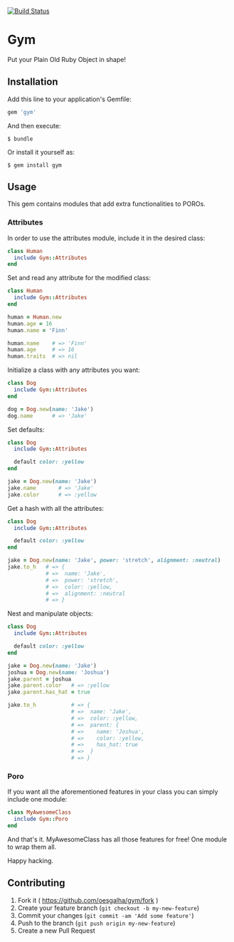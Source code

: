 [![Build Status](https://travis-ci.org/oesgalha/gym.svg)](https://travis-ci.org/oesgalha/gym)

# Gym

Put your Plain Old Ruby Object in shape!

## Installation

Add this line to your application's Gemfile:

```ruby
gem 'gym'
```

And then execute:

    $ bundle

Or install it yourself as:

    $ gem install gym

## Usage

This gem contains modules that add extra functionalities to POROs.

### Attributes

In order to use the attributes module, include it in the desired class:
```ruby
class Human
  include Gym::Attributes
end
```

Set and read any attribute for the modified class:
```ruby
class Human
  include Gym::Attributes
end

human = Human.new
human.age = 16
human.name = 'Finn'

human.name    # => 'Finn'
human.age     # => 16
human.traits  # => nil
```

Initialize a class with any attributes you want:
```ruby
class Dog
  include Gym::Attributes
end

dog = Dog.new(name: 'Jake')
dog.name      # => 'Jake'
```

Set defaults:
```ruby
class Dog
  include Gym::Attributes

  default color: :yellow
end

jake = Dog.new(name: 'Jake')
jake.name       # => 'Jake'
jake.color      # => :yellow
```

Get a hash with all the attributes:
```ruby
class Dog
  include Gym::Attributes

  default color: :yellow
end

jake = Dog.new(name: 'Jake', power: 'stretch', alignment: :neutral)
jake.to_h   # => {
            # =>  name: 'Jake',
            # =>  power: 'stretch',
            # =>  color: :yellow,
            # =>  alignment: :neutral
            # => }
```

Nest and manipulate objects:
```ruby
class Dog
  include Gym::Attributes

  default color: :yellow
end

jake = Dog.new(name: 'Jake')
joshua = Dog.new(name: 'Joshua')
jake.parent = joshua
jake.parent.color   # => :yellow
jake.parent.has_hat = true

jake.to_h           # => {
                    # =>  name: 'Jake',
                    # =>  color: :yellow,
                    # =>  parent: {
                    # =>    name: 'Joshua',
                    # =>    color: :yellow,
                    # =>    has_hat: true
                    # =>  }
                    # => }
```

### Poro

If you want all the aforementioned features in your class you can simply include one module:
```ruby
class MyAwesomeClass
  include Gym::Poro
end
```

And that's it. MyAwesomeClass has all those features for free!
One module to wrap them all.

Happy hacking.

## Contributing

1. Fork it ( https://github.com/oesgalha/gym/fork )
2. Create your feature branch (`git checkout -b my-new-feature`)
3. Commit your changes (`git commit -am 'Add some feature'`)
4. Push to the branch (`git push origin my-new-feature`)
5. Create a new Pull Request
